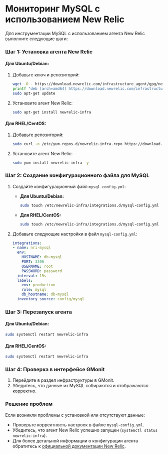 # Мониторинг MySQL с использованием New Relic

Для инструментации MySQL с использованием агента New Relic выполните следующие шаги:


### Шаг 1: Установка агента New Relic

#### Для Ubuntu/Debian:
1. Добавьте ключ и репозиторий:
   ```bash
   wget -O - https://download.newrelic.com/infrastructure_agent/gpg/newrelic-infra.gpg | sudo apt-key add -
   printf "deb [arch=amd64] https://download.newrelic.com/infrastructure_agent/linux/apt focal main\n" | sudo tee /etc/apt/sources.list.d/newrelic-infra.list
   sudo apt-get update
   ```

2. Установите агент New Relic:
   ```bash
   sudo apt-get install newrelic-infra
   ```

#### Для RHEL/CentOS:
1. Добавьте репозиторий:
   ```bash
   sudo curl -o /etc/yum.repos.d/newrelic-infra.repo https://download.newrelic.com/infrastructure_agent/linux/yum/el/8/x86_64/newrelic-infra.repo
   ```

2. Установите агент New Relic:
   ```bash
   sudo yum install newrelic-infra -y
   ```


### Шаг 2: Создание конфигурационного файла для MySQL

1. Создайте конфигурационный файл `mysql-config.yml`:

   - **Для Ubuntu/Debian:**
     ```bash
     sudo touch /etc/newrelic-infra/integrations.d/mysql-config.yml
     ```

   - **Для RHEL/CentOS:**
     ```bash
     sudo touch /etc/newrelic-infra/integrations.d/mysql-config.yml
     ```

2. Добавьте следующие настройки в файл `mysql-config.yml`:
   ```yaml
   integrations:
   - name: nri-mysql
     env:
       HOSTNAME: db-mysql
       PORT: 3306
       USERNAME: root
       PASSWORD: password
     interval: 15s
     labels:
       env: production
       role: mysql
       db_hostname: db-mysql
     inventory_source: config/mysql
   ```


### Шаг 3: Перезапуск агента

#### Для Ubuntu/Debian:
```bash
sudo systemctl restart newrelic-infra
```

#### Для RHEL/CentOS:
```bash
sudo systemctl restart newrelic-infra
```


### Шаг 4: Проверка в интерфейсе GMonit

1. Перейдите в раздел инфраструктуры в GMonit.
2. Убедитесь, что данные из MySQL собираются и отображаются корректно.


### Решение проблем

Если возникли проблемы с установкой или отсутствуют данные:
- Проверьте корректность настроек в файле `mysql-config.yml`.
- Убедитесь, что агент New Relic успешно запущен (`systemctl status newrelic-infra`).
- Для более детальной информации о конфигурации агента обратитесь к [официальной документации New Relic](https://docs.newrelic.com/install/mysql/).


